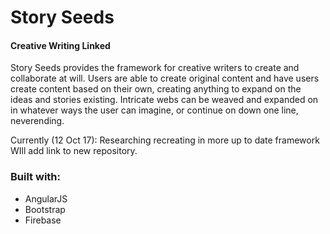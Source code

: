 # Story Seeds

#### Creative Writing Linked

Story Seeds provides the framework for creative writers to create and collaborate at will.
Users are able to create original content and have users create content based on their own,
creating anything to expand on the ideas and stories existing. 
Intricate webs can be weaved and expanded on in whatever ways the user can imagine,
or continue on down one line, neverending.

Currently (12 Oct 17):
Researching recreating in more up to date framework
WIll add link to new repository.

### Built with:

- AngularJS
- Bootstrap
- Firebase
